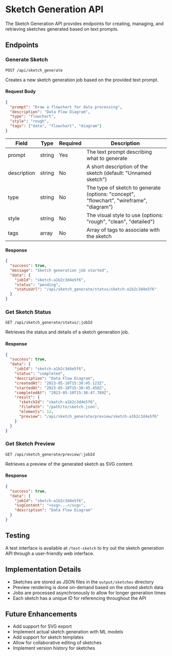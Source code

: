 # Sketch Generation API

The Sketch Generation API provides endpoints for creating, managing, and retrieving sketches generated based on text prompts.

## Endpoints

### Generate Sketch

```
POST /api/sketch_generate
```

Creates a new sketch generation job based on the provided text prompt.

#### Request Body

```json
{
  "prompt": "Draw a flowchart for data processing",
  "description": "Data Flow Diagram",
  "type": "flowchart",
  "style": "rough",
  "tags": ["data", "flowchart", "diagram"]
}
```

| Field | Type | Required | Description |
|-------|------|----------|-------------|
| prompt | string | Yes | The text prompt describing what to generate |
| description | string | No | A short description of the sketch (default: "Unnamed sketch") |
| type | string | No | The type of sketch to generate (options: "concept", "flowchart", "wireframe", "diagram") |
| style | string | No | The visual style to use (options: "rough", "clean", "detailed") |
| tags | array | No | Array of tags to associate with the sketch |

#### Response

```json
{
  "success": true,
  "message": "Sketch generation job started",
  "data": {
    "jobId": "sketch-a1b2c3d4e5f6",
    "status": "pending",
    "statusUrl": "/api/sketch_generate/status/sketch-a1b2c3d4e5f6"
  }
}
```

### Get Sketch Status

```
GET /api/sketch_generate/status/:jobId
```

Retrieves the status and details of a sketch generation job.

#### Response

```json
{
  "success": true,
  "data": {
    "jobId": "sketch-a1b2c3d4e5f6",
    "status": "completed",
    "description": "Data Flow Diagram",
    "createdAt": "2023-05-10T15:30:45.123Z",
    "startedAt": "2023-05-10T15:30:45.456Z",
    "completedAt": "2023-05-10T15:30:47.789Z",
    "result": {
      "sketchId": "sketch-a1b2c3d4e5f6",
      "filePath": "/path/to/sketch.json",
      "elements": 12,
      "preview": "/api/sketch_generate/preview/sketch-a1b2c3d4e5f6"
    }
  }
}
```

### Get Sketch Preview

```
GET /api/sketch_generate/preview/:jobId
```

Retrieves a preview of the generated sketch as SVG content.

#### Response

```json
{
  "success": true,
  "data": {
    "jobId": "sketch-a1b2c3d4e5f6",
    "svgContent": "<svg>...</svg>",
    "description": "Data Flow Diagram"
  }
}
```

## Testing

A test interface is available at `/test-sketch` to try out the sketch generation API through a user-friendly web interface.

## Implementation Details

- Sketches are stored as JSON files in the `output/sketches` directory
- Preview rendering is done on-demand based on the stored sketch data
- Jobs are processed asynchronously to allow for longer generation times
- Each sketch has a unique ID for referencing throughout the API

## Future Enhancements

- Add support for SVG export
- Implement actual sketch generation with ML models
- Add support for sketch templates
- Allow for collaborative editing of sketches
- Implement version history for sketches
